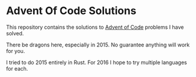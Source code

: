 # Advent Of Code Solutions

This repository contains the solutions to [Advent of Code](https://adventofcode.com) problems I have solved.

There be dragons here, especially in 2015. No guarantee anything will work for you.

I tried to do 2015 entirely in Rust. For 2016 I hope to try multiple languages for each.
